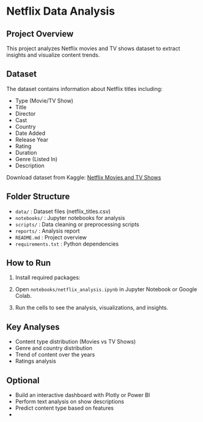 # Netflix Data Analysis

## Project Overview
This project analyzes Netflix movies and TV shows dataset to extract insights and visualize content trends.

## Dataset
The dataset contains information about Netflix titles including:
- Type (Movie/TV Show)
- Title
- Director
- Cast
- Country
- Date Added
- Release Year
- Rating
- Duration
- Genre (Listed In)
- Description  

Download dataset from Kaggle: [Netflix Movies and TV Shows](https://www.kaggle.com/datasets/shivamb/netflix-shows)

## Folder Structure
- `data/` : Dataset files (netflix_titles.csv)  
- `notebooks/` : Jupyter notebooks for analysis  
- `scripts/` : Data cleaning or preprocessing scripts  
- `reports/` : Analysis report  
- `README.md` : Project overview  
- `requirements.txt` : Python dependencies  

## How to Run
1. Install required packages:

2. Open `notebooks/netflix_analysis.ipynb` in Jupyter Notebook or Google Colab.  
3. Run the cells to see the analysis, visualizations, and insights.  

## Key Analyses
- Content type distribution (Movies vs TV Shows)  
- Genre and country distribution  
- Trend of content over the years  
- Ratings analysis  

## Optional
- Build an interactive dashboard with Plotly or Power BI  
- Perform text analysis on show descriptions  
- Predict content type based on features
- 
